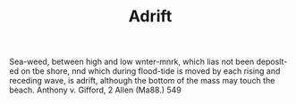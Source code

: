 ---
title: Adrift
letter: A
permalink: "/definitions/adrift.html"
body: Sea-weed, between high and low wnter-mnrk, which lias not been deposlt-ed on
  tbe shore, nnd which during flood-tide is moved by each rising and receding wave,
  is adrift, although the bottom of the mass may touch the beach. Anthony v. Gifford,
  2 Allen (Ma88.) 549
published_at: '2018-07-07'
source: Black's Law Dictionary
layout: post
---